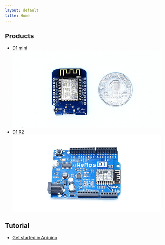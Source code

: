 ```yaml
---
layout: default
title: Home
---
```


## Products

- [D1 mini](/Products/d1_mini.html)
[![D1 mini](/Products/images/mini_3.jpg)](/Products/d1_mini.html)
- [D1 R2](/Products/d1_r2.html)
[![D1 R2](/Products/images/r2_1.jpg)](/Products/d1_r2.html)

## Tutorial
- [Get started in Arduino](/Tutorial/get_started_in_arduino.html)